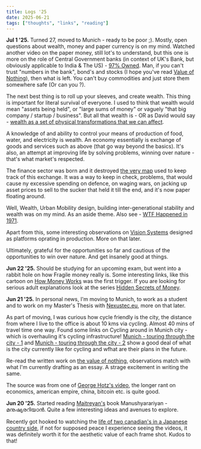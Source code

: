 ```yaml
---
title: Logs '25 
date: 2025-06-21  
tags: ["thoughts", "links", "reading"]
---
```

**Jul 1 '25.** Turned 27, moved to Munich - ready to be poor ;). Mostly, open questions about wealth, money and paper currency is on my mind. Watched another video on the paper money, still lot's to understand, but this one is more on the role of Central Government banks (in context of UK's Bank, but obviously applicable to India & The US) - [97% Owned](https://www.youtube.com/watch?v=XcGh1Dex4Yo&t=3365s). Man, if you can't trust "numbers in the bank", bond's and stocks (I hope you've read [Value of Nothing](https://americanaffairsjournal.org/2021/08/the-value-of-nothing-capital-versus-growth/)), then what is left. You can't buy commodities and just store them somewhere safe (Or can you ?). 

The next best thing is to roll up your sleeves, and create wealth. This thing is important for literal survival of everyone. I used to think that wealth would mean "assets being held", or "large sums of money" or vaguely "that big company / startup / business". But all that wealth is - OR as David would say - [wealth as a set of physical transformations that we can affect](https://nav.al/david-deutsch). 

A knowledge of and ability to control your means of production of food, water, and electricity is wealth. An economy essentially is exchange of goods and services such as above (that go way beyond the basics). It's also, an attempt at improving life by solving problems, winning over nature - that's what market's respected. 

The finance sector was born and it destroyed [the very map](https://geohot.github.io/blog/jekyll/update/2025/02/24/money-is-the-map.html) used to keep track of this exchange. It was a way to keep in check, problems, that would cause ny excessive spending on defence, on waging wars, on jacking up asset prices to sell to the sucker that held it till the end, and it's now paper floating around. 

Well, Wealth,  Urban Mobility design, building inter-generational stability and wealth was on my mind. As an aside theme. Also see - [WTF Happened in 1971](https://wtfhappenedin1971.com/). 

Apart from this, some interesting observations on [Vision Systems](https://www.nexustec.de/) designed as platforms oprating in production. More on that later. 

Ultimately, grateful for the opportunities so far and cautious of the opportunities to win over nature. And get insanely good at things. 

**Jun 22 '25.** Should be studying for an upcoming exam, but went into a rabbit hole on how Fragile money really is. Some interesting links, like this cartoon on [How Money Works](https://www.youtube.com/watch?v=H4XL8s1BEdk) was the first trigger. If you are looking for serious adult explanations look at the series [Hidden Secrets of Money](https://www.youtube.com/watch?v=DyV0OfU3-FU&t=746s). 


**Jun 21 '25.** In personal news, I'm moving to Munich, to work as a student and to work on my Master's Thesis with [Nexustec.eu](https://www.nexustec.de/), more on that later. 

As part of moving, I was curious how cycle friendly is the city, the distance from where I live to the office is about 10 kms via cycling. Almost 40 mins of travel time one way. Found some links on Cycling around in Munich city - which is overhauling it's cycling infrastructure! [Munich - touring through the city - 1](https://www.youtube.com/watch?v=F7aA3PvLX6Q) and [Munich - touring through the city - 2](https://www.youtube.com/watch?v=TjP2Lt5OtfI) show a good deal of what is the city currently like for cycling and wfhat are their plans in the future.


Re-read the written work on [the value of nothing](https://americanaffairsjournal.org/2021/08/the-value-of-nothing-capital-versus-growth/), observations match with what I'm currently drafting as an essay. A strage excitement in writing the same. 

The source was from one of [George Hotz's video](https://youtu.be/upZf-BWF1i0?t=2047), the longer rant on economics, american empire, china, bitcoin etc. is quite good. 

**Jun 20 '25.** Started reading [Maitreyan's](https://www.youtube.com/watch?v=PIyUADTDy1M) book Manushyarariyan - മനുഷ്യരറിയാൻ. Quite a few interesting ideas and avenues to explore. 

Recently got hooked to watching the [life of two canadian's in a Japanese country side](https://www.youtube.com/watch?v=eKd98OZF94s&t=275s), if not for supposed peace I experience seeing the videos, it was definitely worth it for the aesthetic value of each frame shot. Kudos to that! 
